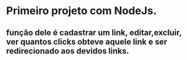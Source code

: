 # Primeiro projeto com NodeJs.
## função dele é cadastrar um link, editar,excluir, ver quantos clicks obteve aquele link e ser redirecionado aos devidos links.
